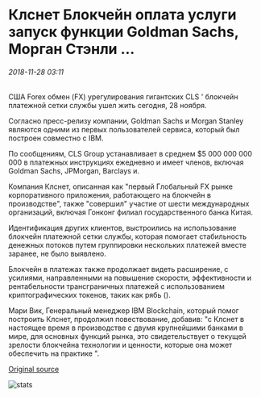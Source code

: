 # Клснет Блокчейн оплата услуги запуск функции Goldman Sachs, Морган Стэнли ...

###### 2018-11-28 03:11

США Forex обмен (FX) урегулирования гигантских CLS ' блокчейн платежной сетки службы ушел жить сегодня, 28 ноября.

Согласно пресс-релизу компании, Goldman Sachs и Morgan Stanley являются одними из первых пользователей сервиса, который был построен совместно с IBM.

По сообщениям, CLS Group устанавливает в среднем $5 000 000 000 000 в платежных инструкциях ежедневно и имеет членов, включая Goldman Sachs, JPMorgan, Barclays и.

Компания Клснет, описанная как "первый Глобальный FX рынке корпоративного приложения, работающего на блокчейн в производстве", также "совершил" участие от шести международных организаций, включая Гонконг филиал государственного банка Китая.

Идентификация других клиентов, выстроились на использование блокчейн платежной сетки службы, которая помогает стабильность денежных потоков путем группировки нескольких платежей вместе заранее, не было выявлено.

Блокчейн в платежах также продолжает видеть расширение, с усилиями, направленными на повышение скорости, эффективности и рентабельности трансграничных платежей с использованием криптографических токенов, таких как рябь ().

Мари Вик, Генеральный менеджер IBM Blockchain, который помог построить Клснет, продолжил повествование, добавив: "с Клснет в настоящее время в производстве с двумя крупнейшими банками в мире, для основных функций рынка, это свидетельствует о текущей зрелости блокчейна технологии и ценности, которые она может обеспечить на практике ".

[Original source](https://cointelegraph.com/news/clsnet-blockchain-payment-netting-service-launch-features-goldman-sachs-morgan-stanley)

![stats](https://c.statcounter.com/11760860/0/a89fa40b/1/ "stats")